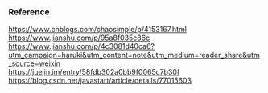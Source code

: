 



### Reference
https://www.cnblogs.com/chaosimple/p/4153167.html<br>  https://www.jianshu.com/p/95a8f035c86c<br>  https://www.jianshu.com/p/4c3081d40ca6?utm_campaign=haruki&utm_content=note&utm_medium=reader_share&utm_source=weixin  <br>  https://juejin.im/entry/58fdb302a0bb9f0065c7b30f<br>  https://blog.csdn.net/javastart/article/details/77015603
